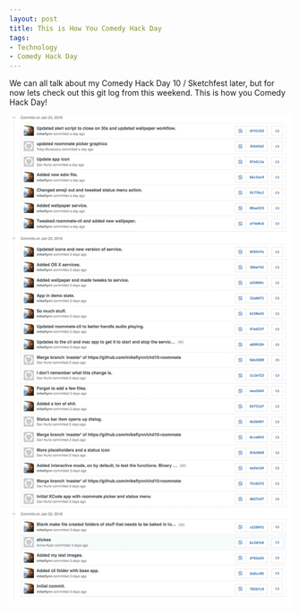 ```yaml
---
layout: post
title: This is How You Comedy Hack Day
tags:
- Technology
- Comedy Hack Day
---
```


We can all talk about my Comedy Hack Day 10 / Sketchfest later, but for now lets check out this git log from this weekend. This is how you Comedy Hack Day!

![image](/public/images/chd10-computerroommate-log.jpg "CHD 10 Computer Roommate git log")